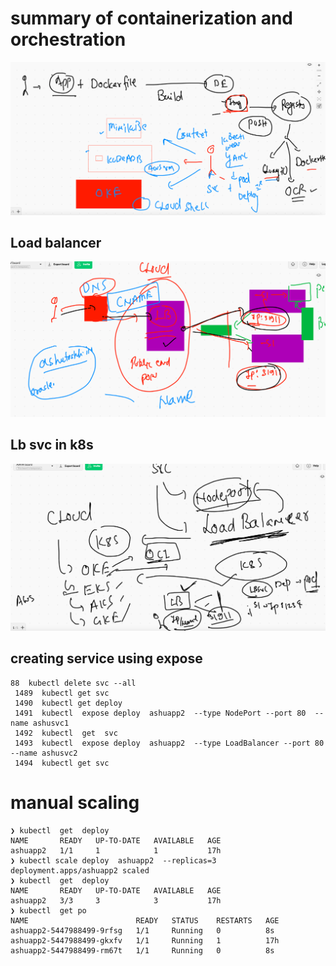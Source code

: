 # summary of containerization and orchestration 

<img src="sum.png">

## Load balancer 

<img src="overall.png">

## Lb svc in k8s

<img src="lb.png">

## creating service using expose 

```
88  kubectl delete svc --all
 1489  kubectl get svc
 1490  kubectl get deploy 
 1491  kubectl  expose deploy  ashuapp2  --type NodePort --port 80  --name ashusvc1
 1492  kubectl  get  svc
 1493  kubectl  expose deploy  ashuapp2  --type LoadBalancer --port 80  --name ashusvc2
 1494  kubectl get svc

```

# manual scaling 

```
❯ kubectl  get  deploy
NAME       READY   UP-TO-DATE   AVAILABLE   AGE
ashuapp2   1/1     1            1           17h
❯ kubectl scale deploy  ashuapp2  --replicas=3
deployment.apps/ashuapp2 scaled
❯ kubectl  get  deploy
NAME       READY   UP-TO-DATE   AVAILABLE   AGE
ashuapp2   3/3     3            3           17h
❯ kubectl  get po
NAME                        READY   STATUS    RESTARTS   AGE
ashuapp2-5447988499-9rfsg   1/1     Running   0          8s
ashuapp2-5447988499-gkxfv   1/1     Running   1          17h
ashuapp2-5447988499-rm67t   1/1     Running   0          8s

```

